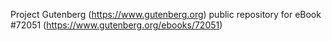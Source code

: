 Project Gutenberg (https://www.gutenberg.org) public repository
for eBook #72051 (https://www.gutenberg.org/ebooks/72051)
